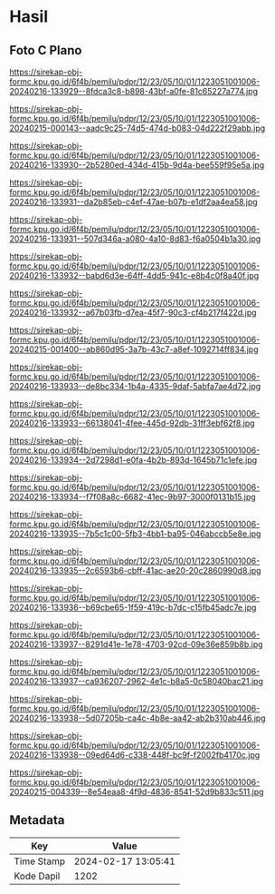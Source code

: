 # Hasil

## Foto C Plano

https://sirekap-obj-formc.kpu.go.id/6f4b/pemilu/pdpr/12/23/05/10/01/1223051001006-20240216-133929--8fdca3c8-b898-43bf-a0fe-81c65227a774.jpg

https://sirekap-obj-formc.kpu.go.id/6f4b/pemilu/pdpr/12/23/05/10/01/1223051001006-20240215-000143--aadc9c25-74d5-474d-b083-04d222f29abb.jpg

https://sirekap-obj-formc.kpu.go.id/6f4b/pemilu/pdpr/12/23/05/10/01/1223051001006-20240216-133930--2b5280ed-434d-415b-9d4a-bee559f95e5a.jpg

https://sirekap-obj-formc.kpu.go.id/6f4b/pemilu/pdpr/12/23/05/10/01/1223051001006-20240216-133931--da2b85eb-c4ef-47ae-b07b-e1df2aa4ea58.jpg

https://sirekap-obj-formc.kpu.go.id/6f4b/pemilu/pdpr/12/23/05/10/01/1223051001006-20240216-133931--507d346a-a080-4a10-8d83-f6a0504b1a30.jpg

https://sirekap-obj-formc.kpu.go.id/6f4b/pemilu/pdpr/12/23/05/10/01/1223051001006-20240216-133932--babd6d3e-64ff-4dd5-941c-e8b4c0f8a40f.jpg

https://sirekap-obj-formc.kpu.go.id/6f4b/pemilu/pdpr/12/23/05/10/01/1223051001006-20240216-133932--a67b03fb-d7ea-45f7-90c3-cf4b217f422d.jpg

https://sirekap-obj-formc.kpu.go.id/6f4b/pemilu/pdpr/12/23/05/10/01/1223051001006-20240215-001400--ab860d95-3a7b-43c7-a8ef-1092714ff834.jpg

https://sirekap-obj-formc.kpu.go.id/6f4b/pemilu/pdpr/12/23/05/10/01/1223051001006-20240216-133933--de8bc334-1b4a-4335-9daf-5abfa7ae4d72.jpg

https://sirekap-obj-formc.kpu.go.id/6f4b/pemilu/pdpr/12/23/05/10/01/1223051001006-20240216-133933--66138041-4fee-445d-92db-31ff3ebf62f8.jpg

https://sirekap-obj-formc.kpu.go.id/6f4b/pemilu/pdpr/12/23/05/10/01/1223051001006-20240216-133934--2d7298d1-e0fa-4b2b-893d-1645b71c1efe.jpg

https://sirekap-obj-formc.kpu.go.id/6f4b/pemilu/pdpr/12/23/05/10/01/1223051001006-20240216-133934--f7f08a8c-6682-41ec-9b97-3000f0131b15.jpg

https://sirekap-obj-formc.kpu.go.id/6f4b/pemilu/pdpr/12/23/05/10/01/1223051001006-20240216-133935--7b5c1c00-5fb3-4bb1-ba95-046abccb5e8e.jpg

https://sirekap-obj-formc.kpu.go.id/6f4b/pemilu/pdpr/12/23/05/10/01/1223051001006-20240216-133935--2c6593b6-cbff-41ac-ae20-20c2860990d8.jpg

https://sirekap-obj-formc.kpu.go.id/6f4b/pemilu/pdpr/12/23/05/10/01/1223051001006-20240216-133936--b69cbe65-1f59-419c-b7dc-c15fb45adc7e.jpg

https://sirekap-obj-formc.kpu.go.id/6f4b/pemilu/pdpr/12/23/05/10/01/1223051001006-20240216-133937--8291d41e-1e78-4703-92cd-09e36e859b8b.jpg

https://sirekap-obj-formc.kpu.go.id/6f4b/pemilu/pdpr/12/23/05/10/01/1223051001006-20240216-133937--ca936207-2962-4e1c-b8a5-0c58040bac21.jpg

https://sirekap-obj-formc.kpu.go.id/6f4b/pemilu/pdpr/12/23/05/10/01/1223051001006-20240216-133938--5d07205b-ca4c-4b8e-aa42-ab2b310ab446.jpg

https://sirekap-obj-formc.kpu.go.id/6f4b/pemilu/pdpr/12/23/05/10/01/1223051001006-20240216-133938--09ed64d6-c338-448f-bc9f-f2002fb4170c.jpg

https://sirekap-obj-formc.kpu.go.id/6f4b/pemilu/pdpr/12/23/05/10/01/1223051001006-20240215-004339--8e54eaa8-4f9d-4836-8541-52d9b833c511.jpg


## Metadata

| Key        | Value               |
| ---------- | ------------------- |
| Time Stamp | 2024-02-17 13:05:41 |
| Kode Dapil | 1202                |



